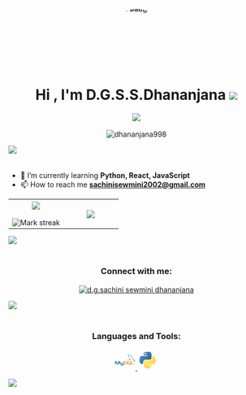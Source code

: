 <!-- Pinterest circular badge (fixed border-radius) -->
<p align="center">
  <a href="https://www.pinterest.com/pin/281543724882435/" target="_blank" rel="noopener noreferrer">
    <!-- wrapper ensures circular clipping on the image -->
    <span style="display:inline-block; width:110px; height:110px; border-radius:50%; overflow:hidden; line-height:0;">
      <img
        src="https://t3.ftcdn.net/jpg/02/97/20/90/360_F_297209036_MNHVMIAzWTzIysYMcfZMnT2uaihTtjT6.jpg"
        alt="Pinterest badge"
        style="width:40; height:40; object-fit:cover; display:block;"
      >
    </span>
  </a>
</p>

<h1 align="center">Hi , I'm D.G.S.S.Dhananjana
  <img src="https://media.giphy.com/media/hvRJCLFzcasrR4ia7z/giphy.gif" width="35">
</h1>

<p align="center">
  <a href="https://github.com/DenverCoder1/readme-typing-svg">
    <img src="https://readme-typing-svg.herokuapp.com?font=Time+New+Roman&color=cyan&size=25&center=true&vCenter=true&width=600&height=100&lines=D.G.S.S+Dhananjana..&hearts;++;Self-taught+Front-End+Developer,;Software+Engineering+Student,;;Active+Learner/Researcher,;Love+to+learn..<3">
  </a>
</p>

<p align="center">
  <img src="https://komarev.com/ghpvc/?username=dhananjana998&label=Profile%20views&color=0e75b6&style=flat" alt="dhananjana998" />
</p>

<img src="https://user-images.githubusercontent.com/73097560/115834477-dbab4500-a447-11eb-908a-139a6edaec5c.gif"><br><br>

- 🌱 I’m currently learning **Python, React, JavaScript**  
- 📫 How to reach me **sachinisewmini2002@gmail.com**

<!--- stats & Trophy (start) -->
<p align="center">
  <!--- stats (start) -->
  <table align="center">
    <tr border="none">
      <td width="50%" align="center">
        <img align="center" src="https://github-readme-stats.vercel.app/api?username=dhananjana998&theme=dark&show_icons=true&count_private=true" />
        <br></br>
        <img title="🔥 Get streak stats for your profile at git.io/streak-stats" alt="Mark streak" src="https://github-readme-streak-stats.herokuapp.com/?user=dhananjana998&theme=dark&hide_border=false" /> 
      </td>
      <td width="50%" align="center">
        <img align="center" src="https://github-readme-stats.anuraghazra1.vercel.app/api/top-langs/?username=dhananjana998&theme=dark&hide_border=false&no-bg=true&no-frame=true&langs_count=10"/>
      </td>
    </tr>
  </table>
  <!--- stats (end) -->
</p>        

<img src="https://user-images.githubusercontent.com/73097560/115834477-dbab4500-a447-11eb-908a-139a6edaec5c.gif"><br><br>

<h3 align="center">Connect with me:</h3>
<p align="center">
  <a href="https://linkedin.com/in/d.g.sachini sewmini dhananjana" target="blank">
    <img align="center" src="https://raw.githubusercontent.com/rahuldkjain/github-profile-readme-generator/master/src/images/icons/Social/linked-in-alt.svg" alt="d.g.sachini sewmini dhananjana" height="30" width="40" />
  </a>
</p>

<img src="https://user-images.githubusercontent.com/73097560/115834477-dbab4500-a447-11eb-908a-139a6edaec5c.gif"><br><br>

<h3 align="center">Languages and Tools:</h3>
<p align="center">
  <a href="https://www.mysql.com/" target="_blank" rel="noreferrer"> 
    <img src="https://raw.githubusercontent.com/devicons/devicon/master/icons/mysql/mysql-original-wordmark.svg" alt="mysql" width="40" height="40"/> 
  </a> 
  <a href="https://www.python.org" target="_blank" rel="noreferrer"> 
    <img src="https://raw.githubusercontent.com/devicons/devicon/master/icons/python/python-original.svg" alt="python" width="40" height="40"/> 
  </a> 
</p>

<img src="https://user-images.githubusercontent.com/73097560/115834477-dbab4500-a447-11eb-908a-139a6edaec5c.gif"><br><br>
